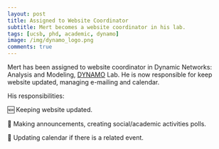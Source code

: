 ```yaml
---
layout: post
title: Assigned to Website Coordinator
subtitle: Mert becomes a website coordinator in his lab.
tags: [ucsb, phd, academic, dynamo]
image: /img/dynamo_logo.png
comments: true
---
```


Mert has been assigned to website coordinator in Dynamic Networks: Analysis and Modeling, [DYNAMO](https://dynamo.cs.ucsb.edu/) Lab. He is now responsible for keep website updated, managing e-mailing and calendar.

His responsibilities:

🆕 Keeping website updated.

📢 Making announcements, creating social/academic activities polls.

📅 Updating calendar if there is a related event.
